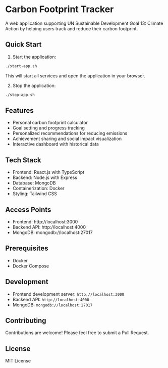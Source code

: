 # Carbon Footprint Tracker

A web application supporting UN Sustainable Development Goal 13: Climate Action by helping users track and reduce their carbon footprint.

## Quick Start

1. Start the application:
```bash
./start-app.sh
```
This will start all services and open the application in your browser.

2. Stop the application:
```bash
./stop-app.sh
```

## Features

- Personal carbon footprint calculator
- Goal setting and progress tracking
- Personalized recommendations for reducing emissions
- Achievement sharing and social impact visualization
- Interactive dashboard with historical data

## Tech Stack

- Frontend: React.js with TypeScript
- Backend: Node.js with Express
- Database: MongoDB
- Containerization: Docker
- Styling: Tailwind CSS

## Access Points

- Frontend: http://localhost:3000
- Backend API: http://localhost:4000
- MongoDB: mongodb://localhost:27017

## Prerequisites

- Docker
- Docker Compose

## Development

- Frontend development server: `http://localhost:3000`
- Backend API: `http://localhost:4000`
- MongoDB: `mongodb://localhost:27017`

## Contributing

Contributions are welcome! Please feel free to submit a Pull Request.

## License

MIT License 
